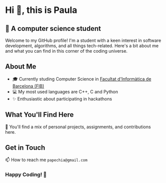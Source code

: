 # Hi :wave:, this is Paula
## :cherry_blossom: A computer science student 

Welcome to my GitHub profile! I'm a student with a keen interest in software development, algorithms, and all things tech-related. Here's a bit about me and what you can find in this corner of the coding universe.

## About Me
- :mortar_board: Currently studing Computer Science in [Facultat d'Informàtica de Barcelona (FIB)](https://www.fib.upc.edu/)
- :computer: My most used languages are C++, C and Python
- :sparkles: Enthusiastic about participating in hackathons

## What You'll Find Here
:open_file_folder: You'll find a mix of personal projects, assignments, and contributions here.

## Get in Touch
:mailbox: How to reach me `papechia@gmail.com`

### Happy Coding! :rocket: 

